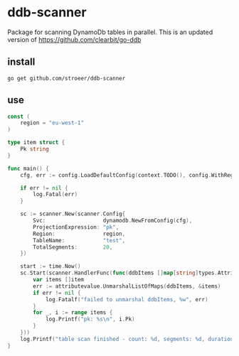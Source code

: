 # ddb-scanner

Package for scanning DynamoDb tables in parallel. This is an updated version of https://github.com/clearbit/go-ddb

## install

```shell
go get github.com/stroeer/ddb-scanner
```

## use

```go
const (
	region = "eu-west-1"
)

type item struct {
	Pk string
}

func main() {
	cfg, err := config.LoadDefaultConfig(context.TODO(), config.WithRegion(region))

	if err != nil {
		log.Fatal(err)
	}

	sc := scanner.New(scanner.Config{
		Svc:                  dynamodb.NewFromConfig(cfg),
		ProjectionExpression: "pk",
		Region:               region,
		TableName:            "test",
		TotalSegments:        20,
	})

	start := time.Now()
	sc.Start(scanner.HandlerFunc(func(ddbItems []map[string]types.AttributeValue) {
		var items []item
		err := attributevalue.UnmarshalListOfMaps(ddbItems, &items)
		if err != nil {
			log.Fatalf("failed to unmarshal ddbItems, %w", err)
		}
		for _, i := range items {
			log.Printf("pk: %s\n", i.Pk)
		}
	}))
	log.Printf("table scan finished - count: %d, segments: %d, duration: %s\n", sc.CompletedItems.Value(), sc.CompletedSegments.Value(), time.Since(start))
}

```